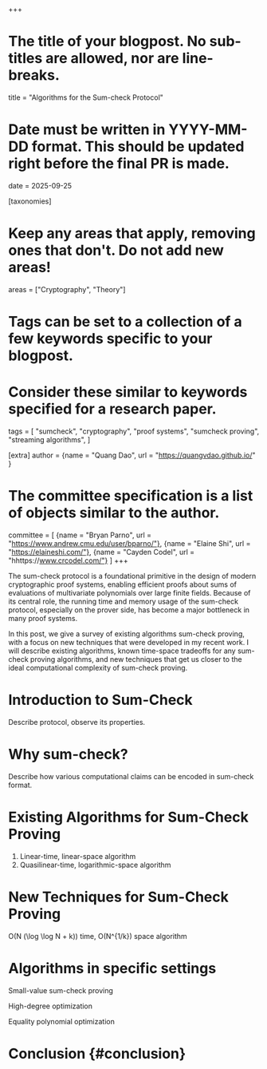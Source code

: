 +++
# The title of your blogpost. No sub-titles are allowed, nor are line-breaks.
title = "Algorithms for the Sum-check Protocol"
# Date must be written in YYYY-MM-DD format. This should be updated right before the final PR is made.
date = 2025-09-25

[taxonomies]
# Keep any areas that apply, removing ones that don't. Do not add new areas!
areas = ["Cryptography", "Theory"]
# Tags can be set to a collection of a few keywords specific to your blogpost.
# Consider these similar to keywords specified for a research paper.
tags = [
    "sumcheck",
    "cryptography",
    "proof systems",
    "sumcheck proving",
    "streaming algorithms",
]

[extra]
author = {name = "Quang Dao", url = "https://quangvdao.github.io/" }
# The committee specification is a list of objects similar to the author.
committee = [
    {name = "Bryan Parno", url = "https://www.andrew.cmu.edu/user/bparno/"},
    {name = "Elaine Shi", url = "https://elaineshi.com/"},
    {name = "Cayden Codel", url = "hhttps://www.crcodel.com/"}
]
+++

The sum-check protocol is a foundational primitive in the design of modern cryptographic proof
systems, enabling efficient proofs about sums of evaluations of multivariate polynomials over large
finite fields. Because of its central role, the running time and memory usage of the sum-check
protocol, especially on the prover side, has become a major bottleneck in many proof systems.

In this post, we give a survey of existing algorithms sum-check proving, with a focus on new
techniques that were developed in my recent work. I will describe existing algorithms, known time-space tradeoffs for any sum-check proving algorithms, and new techniques that get us closer to the ideal computational complexity of sum-check proving.

# Introduction to Sum-Check

Describe protocol, observe its properties.

# Why sum-check?

Describe how various computational claims can be encoded in sum-check format.

# Existing Algorithms for Sum-Check Proving

1. Linear-time, linear-space algorithm
2. Quasilinear-time, logarithmic-space algorithm

# New Techniques for Sum-Check Proving

O(N (\log \log N + k)) time, O(N^{1/k}) space algorithm

# Algorithms in specific settings

Small-value sum-check proving

High-degree optimization

Equality polynomial optimization

# Conclusion {#conclusion}
